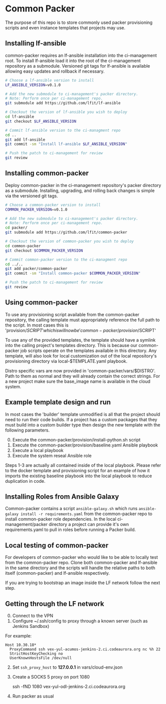 # Common Packer

The purpose of this repo is to store commonly used packer provisioning scripts
and even instance templates that projects may use.

## Installing lf-ansible

common-packer requires an lf-ansible installation into the ci-management root.
To install lf-ansible load it into the root of the ci-management repository as
a submodule. Versioned git tags for lf-ansible is available allowing easy
updates and rollback if necessary.

```bash
# Choose a lf-ansible version to install
LF_ANSIBLE_VERSION=v0.1.0

# Add the new submodule to ci-management's packer directory.
# Note: Perform once per ci-management repo.
git submodule add https://github.com/lfit/lf-ansible

# Checkout the version of lf-ansible you wish to deploy
cd lf-ansible
git checkout $LF_ANSIBLE_VERSION

# Commit lf-ansible version to the ci-managment repo
cd ..
git add lf-ansible
git commit -sm "Install lf-ansible $LF_ANSIBLE_VERSION"

# Push the patch to ci-management for review
git review
```

## Installing common-packer

Deploy common-packer in the ci-management repository's packer directory as a
submodule. Installing, upgrading, and rolling back changes is simple via the
versioned git tags.

```bash
# Choose a common-packer version to install
COMMON_PACKER_VERSION=v0.1.0

# Add the new submodule to ci-management's packer directory.
# Note: Perform once per ci-management repo.
cd packer/
git submodule add https://github.com/lfit/common-packer

# Checkout the version of common-packer you wish to deploy
cd common-packer
git checkout $COMMON_PACKER_VERSION

# Commit common-packer version to the ci-managment repo
cd ../..
git add packer/common-packer
git commit -sm "Install common-packer $COMMON_PACKER_VERSION"

# Push the patch to ci-management for review
git review
```

## Using common-packer

To use any provisioning script available from the common-packer repository, the
calling template must appropriately reference the full path to the script.  In
most cases this is 'provision/$SCRIPT' which is will now be
'common-packer/provision/$SCRIPT'

To use any of the provided templates, the template should have a symlink into
the calling project's templates directory. This is because our common-packer
job scripts operate on the templates available in this directory. Any template,
will also look for local customization out of the local repository's
provisioning directory via local-$TEMPLATE.yaml playbook.

Distro specific vars are now provided in 'common-packer/vars/$DISTRO'.
Path to them as normal and they will already contain the correct strings. For
a new project make sure the base_image name is available in the cloud system.

## Example template design and run

In most cases the 'builder' template unmodified is all that the project should
need to run their code builds. If a project has a custom packages that they
must build into a custom builder type then design the new template with the
following parameters.

0. Execute the common-packer/provision/install-python.sh script
1. Execute the common-packer/provision/baseline.yaml Ansible playbook
2. Execute a local playbook
3. Execute the system reseal Ansible role

Steps 1-3 are actually all contained inside of the local playbook. Please refer
to the docker template and provisioning script for an example of how it imports
the existing baseline playbook into the local playbook to reduce duplication in
code.

## Installing Roles from Ansible Galaxy

Common-packer contains a script `ansible-galaxy.sh` which runs
`ansible-galaxy install -r requirements.yaml` from the common-packer repo to
install common-packer role dependencies. In the local
ci-management/packer directory a project can provide it's own requirements.yaml
to pull in roles before running a Packer build.

## Local testing of common-packer

For developers of common-packer who would like to be able to locally test from
the common-packer repo. Clone both common-packer and lf-ansible in the same
directory and the scripts will handle the relative paths to both itself
(common-packer) and lf-ansible respectively.

If you are trying to bootstrap an image inside the LF network follow the next
step.

## Getting through the LF network

0. Connect to the VPN
1. Configure ~/.ssh/config to proxy through a known server (such as Jenkins Sandbox)

For example:

```
Host 10.30.18*
  ProxyCommand ssh vex-yul-acumos-jenkins-2.ci.codeaurora.org nc %h 22
  StrictHostKeyChecking no
  UserKnownHostsFile /dev/null
```

2. Set `ssh_proxy_host` to **127.0.0.1** in vars/cloud-env.json
3. Create a SOCKS 5 proxy on port 1080

   ssh -fND 1080 vex-yul-odl-jenkins-2.ci.codeaurora.org

4. Run packer as usual
